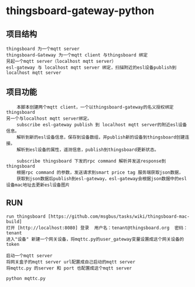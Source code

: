 # thingsboard-gateway-python

## 项目结构
    thingsboard 为一个mqtt server
    thingsboard-Gateway 为一个mqtt client 与thingsboard 绑定
    另起一个mqtt server（localhost mqtt server）
    esl-gateway 与 localhost mqtt server 绑定，扫描附近的esl设备publish到localhost mqtt server
    
## 项目功能
        本脚本创建两个mqtt client，一个以thingsboard-gateway的名义授权绑定thingsboard
    另一个与localhost mqtt server绑定。
        subscribe esl-gateway publish 到 localhost mqtt server的附近esl设备信息。
        解析到新的esl设备信息，保存到设备数组，并publish新的设备到thingsboard创建连接。
        解析到esl设备的属性，遥测信息，publish到thingsboard更新状态。
        
        subscribe thingsboard 下发的rpc command 解析并发送response到thingsboard
        根据rpc command 的参数，发送请求到smart price tag 服务端获取json数据，
        获取到json数据后publish到esl-gateway，esl-gateway会根据json数据中的esl设备mac地址去更新esl设备图片
        
## RUN
    run thingsboard [https://github.com/msgbus/tasks/wiki/thingsboard-mac-build]
    打开 [http://localhost:8080] 登录  用户名：tenant@thingsboard.org  密码：tenant
    进入"设备" 新建一个网关设备，将mqttc.py的user_gateway变量设置成这个网关设备的token
    
    启动一个mqtt server 
    将网关盒子的mqtt server url配置成自己启动的mqtt server
    将mqttc.py 的server 和 port 也配置成这个mqtt server
    
    python mqttc.py 
    
    
    
        
